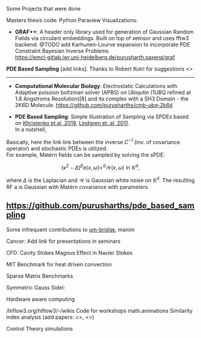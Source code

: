 Some Projects that were done 

Masters thesis code:
Python Paraview Visualizations: 


- **GRAF++**: A header only library used for generation of Gaussian Random Fields via circulant embeddings. Built on top of xetnsor and uses fftw3 backend.
@TODO add Karhunen-Lourve expansion to incorporate PDE Constraint Bayesian Inverse Problems <br>
https://emcl-gitlab.iwr.uni-heidelberg.de/purusharth.saxena/graf

**PDE Based Sampling**
[add links]. Thanks to Robert Kutri for suggestions
<>

---

- **Computational Molecular Biology**: Electrostatic Calculations with Adaptive poission boltzman solver (APBS) on Ubiqutin (1UBQ refined at 1.8 Angstroms Resolution)[8] and its complex with a SH3 Domain - the 2K6D
Molecule.
https://github.com/purusharths/cmb-ubq-2k6d

- **PDE Based Sampling**:
  Simple illustration of Sampling via SPDEs based on [Khristenko et.al, 2018](https://arxiv.org/pdf/1809.07570.pdf), [Lindgren et. al, 2011](https://doi.org/10.1111/j.1467-9868.2011.00777.x). <br>
  In a nutshell,


Basically, here the link link between the inverse $C^{-1}$ (inv. of covariance operator) and stochastic PDEs is utilized.<br/>
For example, Matérn fields can be sampled by solving the sPDE:
    
$$(\kappa^{2}-\Delta)^{\beta}a(x,\omega)=^{d}\mathcal{W}(x,\omega) \text{ in } \mathbb{R}^d,$$

    
where $\Delta$ is the Laplacian and $\mathcal{W}$ is Gaussian white noise on $\mathbb{R}^d$. The resulting RF a is Gaussian with Matérn covariance with parameters
    
https://github.com/purusharths/pde_based_sampling
- 

Some infrequent contributions to [um-bridge](https://github.com/purusharths/umbridge), manim




Cancer:
  Add link for presentations in seminars


CFD:
Cavity Stokes
Magnus Effect in Navier Stokes

MIT Benchmark for heat driven convection
<add paper link>
<add link for github repo>


Sparse Matrix Benchmarks

Symmetric Gauss Sidel: 

Hardware aware computing

/hiflow3.org/hiflow3/-/wikis
Code for workshops
math.animations
Similarity index analysis (add papers: <>, <>)

Control Theory simulations

